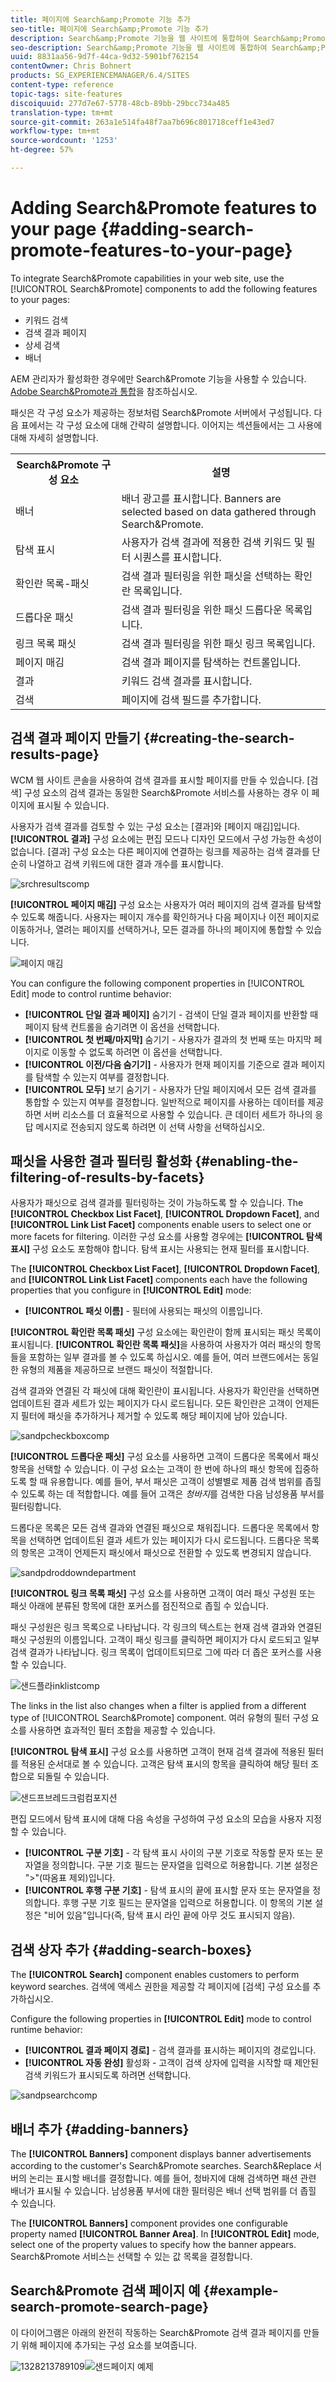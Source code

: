 ```yaml
---
title: 페이지에 Search&amp;Promote 기능 추가
seo-title: 페이지에 Search&amp;Promote 기능 추가
description: Search&amp;Promote 기능을 웹 사이트에 통합하여 Search&amp;Promote 구성 요소를 사용하여 키워드 검색, 검색 결과 페이지 검색 개선 및 배너와 같은 기능을 페이지에 추가할 수 있습니다.
seo-description: Search&amp;Promote 기능을 웹 사이트에 통합하여 Search&amp;Promote 구성 요소를 사용하여 키워드 검색, 검색 결과 페이지 검색 개선 및 배너와 같은 기능을 페이지에 추가할 수 있습니다.
uuid: 8831aa56-9d7f-44ca-9d32-5901bf762154
contentOwner: Chris Bohnert
products: SG_EXPERIENCEMANAGER/6.4/SITES
content-type: reference
topic-tags: site-features
discoiquuid: 277d7e67-5778-48cb-89bb-29bcc734a485
translation-type: tm+mt
source-git-commit: 263a1e514fa48f7aa7b696c801718ceff1e43ed7
workflow-type: tm+mt
source-wordcount: '1253'
ht-degree: 57%

---
```



# Adding Search&amp;Promote features to your page {#adding-search-promote-features-to-your-page}

To integrate Search&amp;Promote capabilities in your web site, use the [!UICONTROL Search&amp;Promote] components to add the following features to your pages:

* 키워드 검색
* 검색 결과 페이지
* 상세 검색
* 배너

AEM 관리자가 활성화한 경우에만 Search&amp;Promote 기능을 사용할 수 있습니다. [Adobe Search&amp;Promote과 통합](/help/sites-administering/search-and-promote.md)을 참조하십시오.

패싯은 각 구성 요소가 제공하는 정보처럼 Search&amp;Promote 서버에서 구성됩니다. 다음 표에서는 각 구성 요소에 대해 간략히 설명합니다. 이어지는 섹션들에서는 그 사용에 대해 자세히 설명합니다.

<table> 
 <tbody> 
  <tr> 
   <th>Search&amp;Promote 구성 요소</th> 
   <th>설명</th> 
  </tr> 
  <tr> 
   <td>배너</td> 
   <td>배너 광고를 표시합니다. Banners are selected based on data gathered through Search&amp;Promote.<br /> </td> 
  </tr> 
  <tr> 
   <td>탐색 표시</td> 
   <td>사용자가 검색 결과에 적용한 검색 키워드 및 필터 시퀀스를 표시합니다.</td> 
  </tr> 
  <tr> 
   <td>확인란 목록-패싯</td> 
   <td>검색 결과 필터링을 위한 패싯을 선택하는 확인란 목록입니다.</td> 
  </tr> 
  <tr> 
   <td>드롭다운 패싯</td> 
   <td>검색 결과 필터링을 위한 패싯 드롭다운 목록입니다.</td> 
  </tr> 
  <tr> 
   <td>링크 목록 패싯</td> 
   <td>검색 결과 필터링을 위한 패싯 링크 목록입니다.</td> 
  </tr> 
  <tr> 
   <td>페이지 매김</td> 
   <td>검색 결과 페이지를 탐색하는 컨트롤입니다.</td> 
  </tr> 
  <tr> 
   <td>결과</td> 
   <td>키워드 검색 결과를 표시합니다.</td> 
  </tr> 
  <tr> 
   <td>검색</td> 
   <td>페이지에 검색 필드를 추가합니다.</td> 
  </tr> 
 </tbody> 
</table>

## 검색 결과 페이지 만들기 {#creating-the-search-results-page}

WCM 웹 사이트 콘솔을 사용하여 검색 결과를 표시할 페이지를 만들 수 있습니다. [검색] 구성 요소의 검색 결과는 동일한 Search&amp;Promote 서비스를 사용하는 경우 이 페이지에 표시될 수 있습니다.

사용자가 검색 결과를 검토할 수 있는 구성 요소는 [결과]와 [페이지 매김]입니다. **[!UICONTROL 결과]** 구성 요소에는 편집 모드나 디자인 모드에서 구성 가능한 속성이 없습니다.  [결과] 구성 요소는 다른 페이지에 연결하는 링크를 제공하는 검색 결과를 단순히 나열하고 검색 키워드에 대한 결과 개수를 표시합니다.

![srchresultscomp](assets/srchresultscomp.png)

**[!UICONTROL 페이지 매김]** 구성 요소는 사용자가 여러 페이지의 검색 결과를 탐색할 수 있도록 해줍니다. 사용자는 페이지 개수를 확인하거나 다음 페이지나 이전 페이지로 이동하거나, 열려는 페이지를 선택하거나, 모든 결과를 하나의 페이지에 통합할 수 있습니다.

![페이지 매김](assets/srchpagination.png)

You can configure the following component properties in [!UICONTROL Edit] mode to control runtime behavior:

* **[!UICONTROL 단일 결과 페이지]** 숨기기 - 검색이 단일 결과 페이지를 반환할 때 페이지 탐색 컨트롤을 숨기려면 이 옵션을 선택합니다.
* **[!UICONTROL 첫 번째/마지막]** 숨기기 - 사용자가 결과의 첫 번째 또는 마지막 페이지로 이동할 수 없도록 하려면 이 옵션을 선택합니다.
* **[!UICONTROL 이전/다음 숨기기]** - 사용자가 현재 페이지를 기준으로 결과 페이지를 탐색할 수 있는지 여부를 결정합니다.
* **[!UICONTROL 모두]** 보기 숨기기 - 사용자가 단일 페이지에서 모든 검색 결과를 통합할 수 있는지 여부를 결정합니다. 일반적으로 페이지를 사용하는 데이터를 제공하면 서버 리소스를 더 효율적으로 사용할 수 있습니다. 큰 데이터 세트가 하나의 응답 메시지로 전송되지 않도록 하려면 이 선택 사항을 선택하십시오.

## 패싯을 사용한 결과 필터링 활성화 {#enabling-the-filtering-of-results-by-facets}

사용자가 패싯으로 검색 결과를 필터링하는 것이 가능하도록 할 수 있습니다. The **[!UICONTROL Checkbox List Facet]**, **[!UICONTROL Dropdown Facet]**, and **[!UICONTROL Link List Facet]** components enable users to select one or more facets for filtering. 이러한 구성 요소를 사용할 경우에는 **[!UICONTROL 탐색 표시]** 구성 요소도 포함해야 합니다. 탐색 표시는 사용되는 현재 필터를 표시합니다.

The **[!UICONTROL Checkbox List Facet]**, **[!UICONTROL Dropdown Facet]**, and **[!UICONTROL Link List Facet]** components each have the following properties that you configure in **[!UICONTROL Edit]** mode:

* **[!UICONTROL 패싯 이름]** - 필터에 사용되는 패싯의 이름입니다.

**[!UICONTROL 확인란 목록 패싯]** 구성 요소에는 확인란이 함께 표시되는 패싯 목록이 표시됩니다. **[!UICONTROL 확인란 목록 패싯]**&#x200B;을 사용하여 사용자가 여러 패싯의 항목들을 포함하는 일부 결과를 볼 수 있도록 하십시오. 예를 들어, 여러 브랜드에서는 동일한 유형의 제품을 제공하므로 브랜드 패싯이 적절합니다.

검색 결과와 연결된 각 패싯에 대해 확인란이 표시됩니다. 사용자가 확인란을 선택하면 업데이트된 결과 세트가 있는 페이지가 다시 로드됩니다. 모든 확인란은 고객이 언제든지 필터에 패싯을 추가하거나 제거할 수 있도록 해당 페이지에 남아 있습니다.

![sandpcheckboxcomp](assets/sandpcheckboxcomp.png)

**[!UICONTROL 드롭다운 패싯]** 구성 요소를 사용하면 고객이 드롭다운 목록에서 패싯 항목을 선택할 수 있습니다. 이 구성 요소는 고객이 한 번에 하나의 패싯 항목에 집중하도록 할 때 유용합니다. 예를 들어, 부서 패싯은 고객이 성별별로 제품 검색 범위를 좁힐 수 있도록 하는 데 적합합니다. 예를 들어 고객은 *청바지*&#x200B;를 검색한 다음 남성용품 부서를 필터링합니다.

드롭다운 목록은 모든 검색 결과와 연결된 패싯으로 채워집니다. 드롭다운 목록에서 항목을 선택하면 업데이트된 결과 세트가 있는 페이지가 다시 로드됩니다. 드롭다운 목록의 항목은 고객이 언제든지 패싯에서 패싯으로 전환할 수 있도록 변경되지 않습니다.

![sandpdroddowndepartment](assets/sandpdropdowndepartment.png)

**[!UICONTROL 링크 목록 패싯]** 구성 요소를 사용하면 고객이 여러 패싯 구성원 또는 패싯 아래에 분류된 항목에 대한 포커스를 점진적으로 좁힐 수 있습니다.

패싯 구성원은 링크 목록으로 나타납니다. 각 링크의 텍스트는 현재 검색 결과와 연결된 패싯 구성원의 이름입니다. 고객이 패싯 링크를 클릭하면 페이지가 다시 로드되고 일부 검색 결과가 나타납니다. 링크 목록이 업데이트되므로 그에 따라 더 좁은 포커스를 사용할 수 있습니다.

![샌드플라inklistcomp](assets/sandplinklistcomp.png)

The links in the list also changes when a filter is applied from a different type of [!UICONTROL Search&amp;Promote] component. 여러 유형의 필터 구성 요소를 사용하면 효과적인 필터 조합을 제공할 수 있습니다.

**[!UICONTROL 탐색 표시]** 구성 요소를 사용하면 고객이 현재 검색 결과에 적용된 필터를 적용된 순서대로 볼 수 있습니다. 고객은 탐색 표시의 항목을 클릭하여 해당 필터 조합으로 되돌릴 수 있습니다.

![샌드프브레드크럼컴포지션](assets/sandpbreadcrumbcomp.png)

편집 모드에서 탐색 표시에 대해 다음 속성을 구성하여 구성 요소의 모습을 사용자 지정할 수 있습니다.

* **[!UICONTROL 구분 기호]** - 각 탐색 표시 사이의 구분 기호로 작동할 문자 또는 문자열을 정의합니다. 구분 기호 필드는 문자열을 입력으로 허용합니다. 기본 설정은 &quot;>&quot;(따옴표 제외)입니다.
* **[!UICONTROL 후행 구분 기호]** - 탐색 표시의 끝에 표시할 문자 또는 문자열을 정의합니다. 후행 구분 기호 필드는 문자열을 입력으로 허용합니다. 이 항목의 기본 설정은 &quot;비어 있음&quot;입니다(즉, 탐색 표시 라인 끝에 아무 것도 표시되지 않음).

## 검색 상자 추가 {#adding-search-boxes}

The **[!UICONTROL Search]** component enables customers to perform keyword searches. 검색에 액세스 권한을 제공할 각 페이지에 [검색] 구성 요소를 추가하십시오.

Configure the following properties in **[!UICONTROL Edit]** mode to control runtime behavior:

* **[!UICONTROL 결과 페이지 경로]** - 검색 결과를 표시하는 페이지의 경로입니다.
* **[!UICONTROL 자동 완성]** 활성화 - 고객이 검색 상자에 입력을 시작할 때 제안된 검색 키워드가 표시되도록 하려면 선택합니다.

![sandpsearchcomp](assets/sandpsearchcomp.png)

## 배너 추가 {#adding-banners}

The **[!UICONTROL Banners]** component displays banner advertisements according to the customer&#39;s Search&amp;Promote searches. Search&amp;Replace 서버의 논리는 표시할 배너를 결정합니다. 예를 들어, 청바지에 대해 검색하면 패션 관련 배너가 표시될 수 있습니다. 남성용품 부서에 대한 필터링은 배너 선택 범위를 더 좁힐 수 있습니다.

The **[!UICONTROL Banners]** component provides one configurable property named **[!UICONTROL Banner Area]**. In **[!UICONTROL Edit]** mode, select one of the property values to specify how the banner appears. Search&amp;Promote 서비스는 선택할 수 있는 값 목록을 결정합니다.

## Search&amp;Promote 검색 페이지 예 {#example-search-promote-search-page}

이 다이어그램은 아래의 완전히 작동하는 Search&amp;Promote 검색 결과 페이지를 만들기 위해 페이지에 추가되는 구성 요소를 보여줍니다.

![1328213789109](assets/1328213789109.png)![샌드페이지 예제](assets/sandppageexample.png)


